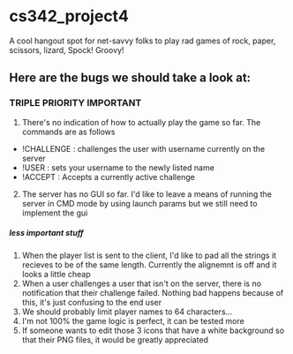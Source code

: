 # cs342_project4
A cool hangout spot for net-savvy folks to play rad games of rock, paper, scissors, lizard, Spock! Groovy!

## Here are the bugs we should take a look at:
### TRIPLE PRIORITY IMPORTANT
1. There's no indication of how to actually play the game so far. The commands are as follows
  * !CHALLENGE <username> : challenges the user with username currently on the server
  * !USER <newname>       : sets your username to the newly listed name
  * !ACCEPT               : Accepts a currently active challenge
2. The server has no GUI so far. I'd like to leave a means of running the server in CMD mode by using launch params but we still need to implement the gui
##### less important stuff
1. When the player list is sent to the client, I'd like to pad all the strings it recieves to be of the same length. Currently the alignemnt is off and it looks a little cheap
2. When a user challenges a user that isn't on the server, there is no notification that their challenge failed. Nothing bad happens because of this, it's just confusing to the end user
3. We should probably limit player names to 64 characters...
4. I'm not 100% the game logic is perfect, it can be tested more
5. If someone wants to edit those 3 icons that have a white background so that their PNG files, it would be greatly appreciated
